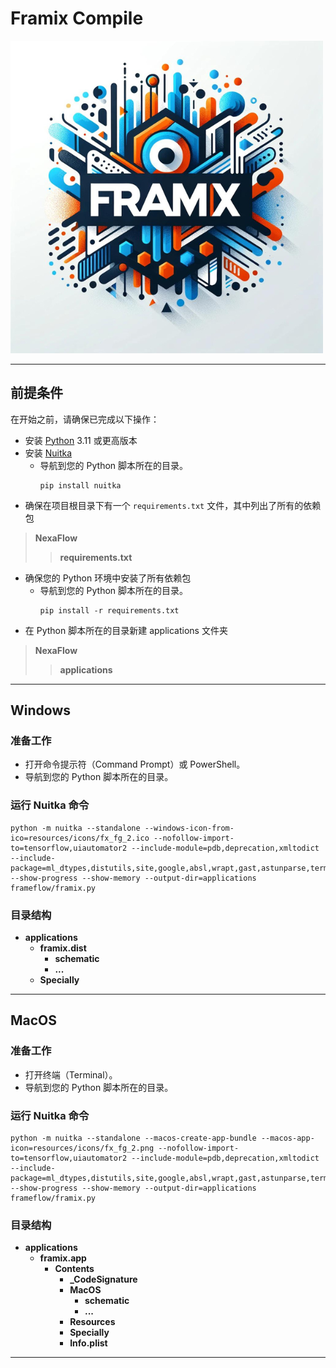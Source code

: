 # Framix Compile

![LOGO](resources/illustration/Compile.png)

---

## 前提条件

在开始之前，请确保已完成以下操作：

- 安装 [Python](https://www.python.org/downloads/) 3.11 或更高版本
- 安装 [Nuitka](https://nuitka.net/)
  - 导航到您的 Python 脚本所在的目录。
    ```
    pip install nuitka
    ```
- 确保在项目根目录下有一个 `requirements.txt` 文件，其中列出了所有的依赖包
> **NexaFlow**
>> **requirements.txt**
- 确保您的 Python 环境中安装了所有依赖包
  - 导航到您的 Python 脚本所在的目录。
    ```
    pip install -r requirements.txt
    ```
- 在 Python 脚本所在的目录新建 applications 文件夹
> **NexaFlow**
>> **applications**

---

## Windows
### 准备工作
- 打开命令提示符（Command Prompt）或 PowerShell。 
- 导航到您的 Python 脚本所在的目录。

### 运行 **Nuitka** 命令
```
python -m nuitka --standalone --windows-icon-from-ico=resources/icons/fx_fg_2.ico --nofollow-import-to=tensorflow,uiautomator2 --include-module=pdb,deprecation,xmltodict --include-package=ml_dtypes,distutils,site,google,absl,wrapt,gast,astunparse,termcolor,opt_einsum,flatbuffers,h5py,adbutils,apkutils2,cigam,pygments --show-progress --show-memory --output-dir=applications frameflow/framix.py
```

### 目录结构
- **applications**
  - **framix.dist**
    - **schematic**
    - **...**
  - **Specially**

---

## MacOS
### 准备工作
- 打开终端（Terminal）。 
- 导航到您的 Python 脚本所在的目录。

### 运行 **Nuitka** 命令
```
python -m nuitka --standalone --macos-create-app-bundle --macos-app-icon=resources/icons/fx_fg_2.png --nofollow-import-to=tensorflow,uiautomator2 --include-module=pdb,deprecation,xmltodict --include-package=ml_dtypes,distutils,site,google,absl,wrapt,gast,astunparse,termcolor,opt_einsum,flatbuffers,h5py,adbutils,apkutils2,cigam,pygments --show-progress --show-memory --output-dir=applications frameflow/framix.py
```

### 目录结构
- **applications**
  - **framix.app**
    - **Contents**
      - **_CodeSignature**
      - **MacOS**
        - **schematic**
        - **...**
      - **Resources**
      - **Specially**
      - **Info.plist**

---